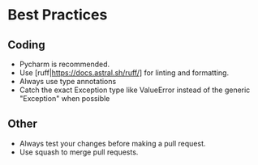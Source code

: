 # Best Practices

## Coding

- Pycharm is recommended.
- Use [ruff|https://docs.astral.sh/ruff/] for linting and formatting.
- Always use type annotations
- Catch the exact Exception type like ValueError instead of the generic "Exception" when possible

## Other

- Always test your changes before making a pull request.
- Use squash to merge pull requests.
